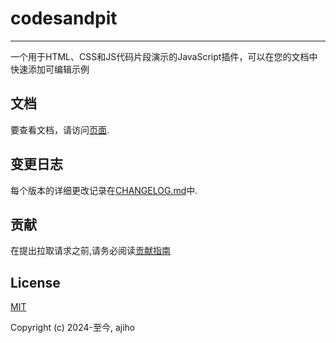 # codesandpit

---


一个用于HTML、CSS和JS代码片段演示的JavaScript插件，可以在您的文档中快速添加可编辑示例



## 文档

要查看文档，请访问[页面](https://ajiho.github.io/codesandpit/).


## 变更日志

每个版本的详细更改记录在[CHANGELOG.md](https://github.com/ajiho/codesandpit/blob/main/CHANGELOG.md)中.

## 贡献

在提出拉取请求之前,请务必阅读[贡献指南](https://github.com/ajiho/codesandpit/blob/main/.github/CONTRIBUTING.md)


## License

[MIT](https://github.com/ajiho/codesandpit/blob/master/LICENSE)

Copyright (c) 2024-至今, ajiho









  


